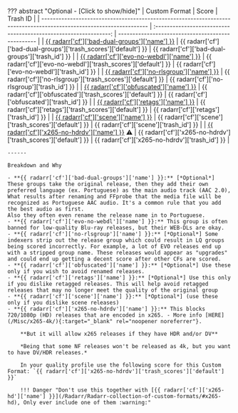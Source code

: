 ??? abstract "Optional - [Click to show/hide]"
    | Custom Format                                                                                                       |                              Score                               | Trash ID                                          |
    | ------------------------------------------------------------------------------------------------------------------- | :--------------------------------------------------------------: | ------------------------------------------------- |
    | [{{ radarr['cf']['bad-dual-groups']['name'] }}](/Radarr/Radarr-collection-of-custom-formats/#bad-dual-groups)       | {{ radarr['cf']['bad-dual-groups']['trash_scores']['default'] }} | {{ radarr['cf']['bad-dual-groups']['trash_id'] }} |
    | [{{ radarr['cf']['evo-no-webdl']['name'] }}](/Radarr/Radarr-collection-of-custom-formats/#evo-no-webdl)             |  {{ radarr['cf']['evo-no-webdl']['trash_scores']['default'] }}   | {{ radarr['cf']['evo-no-webdl']['trash_id'] }}    |
    | [{{ radarr['cf']['no-rlsgroup']['name'] }}](/Radarr/Radarr-collection-of-custom-formats/#no-rlsgroup)               |   {{ radarr['cf']['no-rlsgroup']['trash_scores']['default'] }}   | {{ radarr['cf']['no-rlsgroup']['trash_id'] }}     |
    | [{{ radarr['cf']['obfuscated']['name'] }}](/Radarr/Radarr-collection-of-custom-formats/#obfuscated)                 |   {{ radarr['cf']['obfuscated']['trash_scores']['default'] }}    | {{ radarr['cf']['obfuscated']['trash_id'] }}      |
    | [{{ radarr['cf']['retags']['name'] }}](/Radarr/Radarr-collection-of-custom-formats/#retags)                         |     {{ radarr['cf']['retags']['trash_scores']['default'] }}      | {{ radarr['cf']['retags']['trash_id'] }}          |
    | [{{ radarr['cf']['scene']['name'] }}](/Radarr/Radarr-collection-of-custom-formats/#scene)                           |      {{ radarr['cf']['scene']['trash_scores']['default'] }}      | {{ radarr['cf']['scene']['trash_id'] }}           |
    | [{{ radarr['cf']['x265-no-hdrdv']['name'] }}](/Radarr/Radarr-collection-of-custom-formats/#x265-no-hdrdv) :warning: |  {{ radarr['cf']['x265-no-hdrdv']['trash_scores']['default'] }}  | {{ radarr['cf']['x265-no-hdrdv']['trash_id'] }}   |

    ------

    Breakdown and Why

    - **{{ radarr['cf']['bad-dual-groups']['name'] }}:** [*Optional*] These groups take the original release, then they add their own preferred language (ex. Portuguese) as the main audio track (AAC 2.0), What results after renaming and FFprobe that the media file will be recognized as Portuguese AAC audio. It's a common rule that you add the best audio as first.
    Also they often even rename the release name in to Portuguese.
    - **{{ radarr['cf']['evo-no-webdl']['name'] }}:** This group is often banned for low-quality Blu-ray releases, but their WEB-DLs are okay.
    - **{{ radarr['cf']['no-rlsgroup']['name'] }}:** [*Optional*] Some indexers strip out the release group which could result in LQ groups being scored incorrectly. For example, a lot of EVO releases end up with a stripped group name. These releases would appear as "upgrades" and could end up getting a decent score after other CFs are scored.
    - **{{ radarr['cf']['obfuscated']['name'] }}:** [*Optional*] Use these only if you wish to avoid renamed releases.
    - **{{ radarr['cf']['retags']['name'] }}:** [*Optional*] Use this only if you dislike retagged releases. This will help avoid retagged releases that may no longer meet the quality of the original group
    - **{{ radarr['cf']['scene']['name'] }}:** [*Optional*] (use these only if you dislike scene releases)
    - **{{ radarr['cf']['x265-no-hdrdv']['name'] }}:** This blocks 720/1080p (HD) releases that are encoded in x265. - More info [HERE](/Misc/x265-4k/){:target="_blank" rel="noopener noreferrer"}.

        **But it will allow x265 releases if they have HDR and/or DV**

        *Being that some NF releases won't be released as 4k, but you want to have DV/HDR releases.*

        In your quality profile use the following score for this Custom Format: `{{ radarr['cf']['x265-no-hdrdv']['trash_scores']['default'] }}`

        !!! Danger "Don't use this together with [{{ radarr['cf']['x265-hd']['name'] }}](/Radarr/Radarr-collection-of-custom-formats/#x265-hd), Only ever include one of them :warning:"
